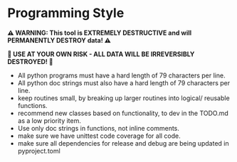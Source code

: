 # Programming Style

**⚠️ WARNING: This tool is EXTREMELY DESTRUCTIVE and will PERMANENTLY DESTROY data! ⚠️**

**🚨 USE AT YOUR OWN RISK - ALL DATA WILL BE IRREVERSIBLY DESTROYED! 🚨**

- All python programs must have a hard length of 79 characters per line.
- All python doc strings must also have a hard length of 79 characters per line.
- keep routines small, by breaking up larger routines into logical/
reusable functions.
- recommend new classes based on functionality,
to dev in the TODO.md as a low priority item.
- Use only doc strings in functions, not inline comments.
- make sure we have unittest code coverage for all code.
- make sure all dependencies for release and debug are being updated in pyproject.toml
